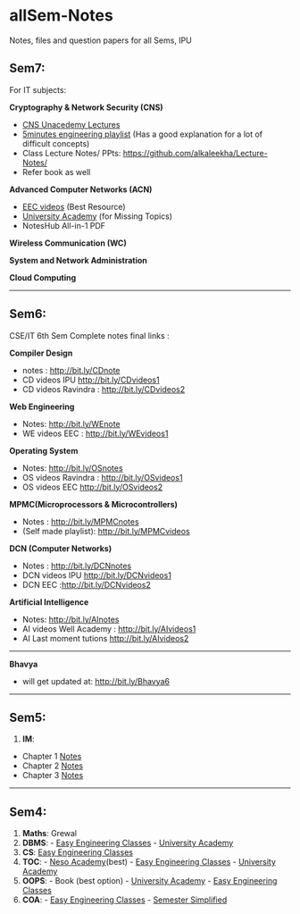 # allSem-Notes
Notes, files and question papers for all Sems, IPU

## Sem7: 
For IT subjects:

**Cryptography & Network Security (CNS)**
- [CNS Unacedemy Lectures](https://www.youtube.com/playlist?list=PLiSPNzs4fD9sZRd3hfiZHndNs_703jksz)
- [5minutes engineering playlist](https://www.youtube.com/playlist?list=PLYwpaL_SFmcArHtWmbs_vXX6soTK3WEJw) (Has a good explanation for a lot of difficult concepts)
- Class Lecture Notes/ PPts: https://github.com/alkaleekha/Lecture-Notes/
- Refer book as well


**Advanced Computer Networks (ACN)**
- [EEC videos](https://www.youtube.com/playlist?list=PLV8vIYTIdSnYgxRYBC7blHaVUGFHUXLns) (Best Resource)
- [University Academy](https://www.youtube.com/playlist?list=PLG9aCp4uE-s3Mmbn4q5J87OriIN3CuFDS) (for Missing Topics)
- NotesHub All-in-1 PDF

**Wireless Communication (WC)**

**System and Network Administration**

**Cloud Computing**

---------------------------------------

## Sem6:
CSE/IT 6th Sem Complete notes final links :

**Compiler Design**
- notes : http://bit.ly/CDnote
- CD videos IPU http://bit.ly/CDvideos1
- CD videos Ravindra :  http://bit.ly/CDvideos2


**Web Engineering** 
- Notes: http://bit.ly/WEnote
- WE videos EEC :  http://bit.ly/WEvideos1


**Operating System**
- Notes: http://bit.ly/OSnotes
- OS videos Ravindra :  http://bit.ly/OSvideos1
- OS videos EEC http://bit.ly/OSvideos2

**MPMC(Microprocessors & Microcontrollers)**
- Notes : http://bit.ly/MPMCnotes
- (Self made playlist): http://bit.ly/MPMCvideos

**DCN (Computer Networks)**
- Notes : http://bit.ly/DCNnotes
- DCN videos IPU http://bit.ly/DCNvideos1
- DCN EEC :http://bit.ly/DCNvideos2

**Artificial Intelligence**
- Notes:  http://bit.ly/AInotes
- AI videos Well Academy :  http://bit.ly/AIvideos1
- AI Last moment tutions http://bit.ly/AIvideos2

---------------------------------------

**Bhavya**
- will get updated at: http://bit.ly/Bhavya6
---------------------------------------


## Sem5:
1. **IM**:
- Chapter 1 [Notes](https://hackmd.io/s/BJlGjtNFQ#)
- Chapter 2 [Notes](https://hackmd.io/s/Sy5Vr6EKX#)
- Chapter 3 [Notes](https://hackmd.io/s/H1n6LXBt7#)
---------------------------------------------------

## Sem4:
1. **Maths**: Grewal
2. **DBMS**: - [Easy Engineering Classes](https://www.youtube.com/watch?v=c6o1X3AIIb0&list=PLV8vIYTIdSnYZjtUDQ5-9siMc2d8YeoB4)
             - [University Academy](https://www.youtube.com/watch?v=-FG8Y9lNzVE&list=PLG9aCp4uE-s0j5aFXp15gRJzAFzkRVnwC)
3. **CS**: [Easy Engineering Classes](https://www.youtube.com/watch?v=vbpdzsTUkMQ&list=PLV8vIYTIdSnbvRNepz74GGafF-777qYw4)
4. **TOC**: - [Neso Academy](https://www.youtube.com/watch?v=58N2N7zJGrQ&list=PLBlnK6fEyqRgp46KUv4ZY69yXmpwKOIev)(best)
            - [Easy Engineering Classes](https://www.youtube.com/watch?v=iD6u_2iNnu0&list=PLV8vIYTIdSnZYVUJ6duL_ulTsmVQmmd74)
            - [University Academy](https://www.youtube.com/watch?v=68oombM1U8M&list=PLG9aCp4uE-s36fwWDjl-AmgYSp-ZpVu0y)
5. **OOPS**: - Book (best option)
             - [University Academy](https://www.youtube.com/watch?v=em7D8VIuBRo&list=PLG9aCp4uE-s36Iya992WTs5-5BSTLqaYQ)
             - [Easy Engineering Classes]()
6. **COA**:  - [Easy Engineering Classes](https://www.youtube.com/watch?v=B6rqMbArcew&list=PLV8vIYTIdSnar4uzz-4TIlgyFJ2m18NE3)
             - [Semester Simplified](https://www.youtube.com/channel/UClbcqZITCLAV0r-CzrAhCwA/playlists)



